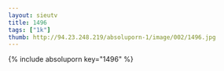 ```yaml
--- 
layout: sieutv
title: 1496
tags: ["1k"]
thumb: http://94.23.248.219/absoluporn-1/image/002/1496.jpg
---
```

{% include absoluporn key="1496" %} 
